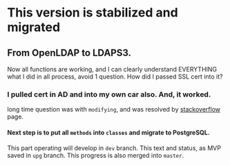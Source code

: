 # This version is stabilized and migrated
## From OpenLDAP to LDAPS3.
Now all functions are working, and I can clearly understand EVERYTHING what I did in all process,
avoid 1 question. How did I passed SSL cert into it?
### I pulled cert in AD and into my own car also. And, it worked.

long time question was with `modifying`, and was resolved by [stackoverflow](https://stackoverflow.com/questions/38164544/unable-to-change-users-password-via-ldap3-python3) page.

#### Next step is to put all `methods` into `classes` and migrate to PostgreSQL. 
This part operating will develop in `dev` branch. This text and status, as MVP saved in `upg` branch.
This progress is also merged into `master`.